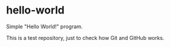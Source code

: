 hello-world
===========

Simple "Hello World!" program.

This is a test repository, just to check how Git and GitHub works.
